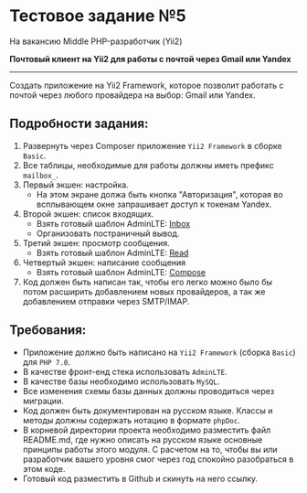 # Тестовое задание №5

На вакансию Middle PHP-разработчик (Yii2)

**Почтовый клиент на Yii2 для работы с почтой через Gmail или Yandex**

---

Создать приложение на Yii2 Framework, которое позволит работать с почтой через любого провайдера на выбор: Gmail или Yandex.

## Подробности задания:

1. Развернуть через Composer приложение `Yii2 Framework` в cборке `Basic`.
2. Все таблицы, необходимые для работы должны иметь префикс `mailbox_`.
3. Первый экшен: настройка.
    - На этом экране должа быть кнопка "Авторизация", которая во всплывающем окне запрашивает доступ к токенам Yandex.
4. Второй экшен: список входящих.
    - Взять готовый шаблон AdminLTE: [Inbox](https://adminlte.io/themes/AdminLTE/pages/mailbox/mailbox.html)
    - Организовать постраничный вывод.
5. Третий экшен: просмотр сообщения.
    - Взять готовый шаблон AdminLTE: [Read](https://adminlte.io/themes/AdminLTE/pages/mailbox/read-mail.html)
6. Четвертый экшен: написание сообщения
    - Взять готовый шаблон AdminLTE: [Compose](https://adminlte.io/themes/AdminLTE/pages/mailbox/compose.html)
7. Код должен быть написан так, чтобы его легко можно было бы потом расширить добавлением новых провайдеров, а так же добавлением отправки через SMTP/IMAP.

## Требования:

- Приложение должно быть написано на `Yii2 Framework` (сборка `Basic`) для `PHP 7.0`.
- В качестве фронт-енд стека использовать `AdminLTE`.
- В качестве базы необходимо использовать `MySQL`.
- Все изменения схемы базы данных должны проводиться через миграции.
- Код должен быть документирован на русском языке. Классы и методы должны содержать нотацию в формате `phpDoc`.
- В корневой директории проекта необходимо разместить файл README.md, где нужно описать на русском языке основные принципы работы этого модуля. С расчетом на то, чтобы вы или разработчик вашего уровня смог через год спокойно разобраться в этом коде.
- Готовый код разместить в Github и скинуть на него ссылку.